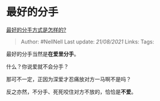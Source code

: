 # 最好的分手
[最好的分手方式是怎样的?](https://www.zhihu.com/question/299256126/answer/1306171077)

> Author: #NellNell 
> Last update: *21/08/2021* 
> Links:
> Tags: 

最好的分手当然是**在爱里分手**。

什么？你说爱就不会分手？

那可不一定，正因为深爱才忍痛放对方一马啊不是吗？

反之亦然，不分手、死死咬住对方不放的，恰恰是**不爱**。